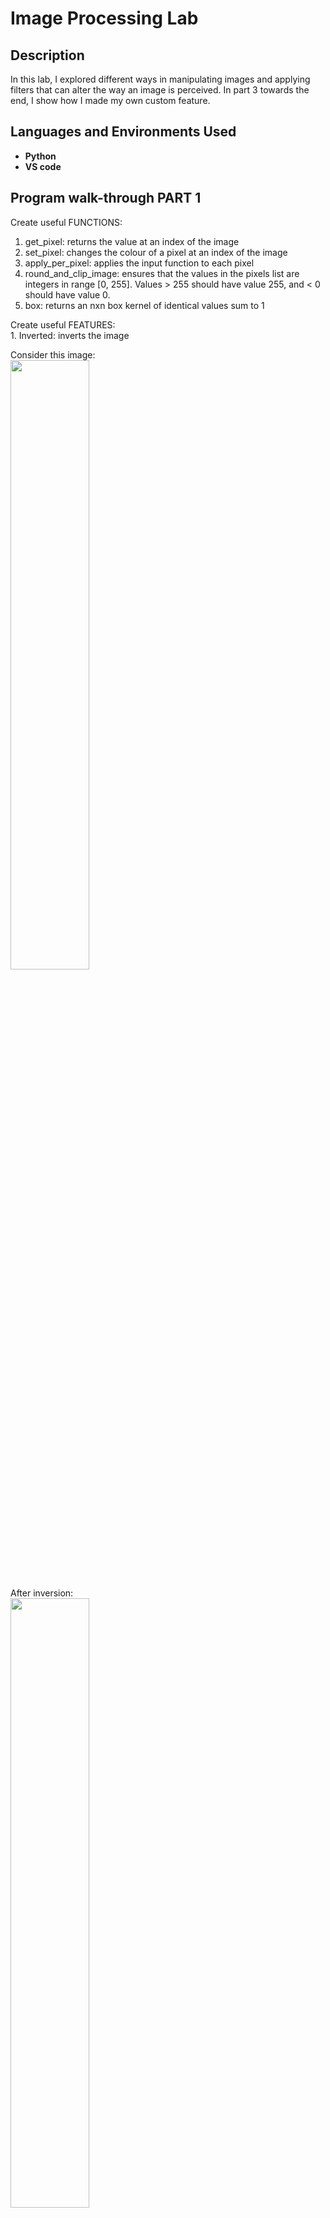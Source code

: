 <h1>Image Processing Lab</h1>
<h2>Description</h2>
In this lab, I explored different ways in manipulating images and applying filters that can alter the way an image is perceived. In part 3 towards the end, I show how I made my own custom feature.<br />

<h2>Languages and Environments Used</h2>

- <b>Python</b> 
- <b>VS code</b>

<h2>Program walk-through PART 1</h2>

<p align="left">
Create useful FUNCTIONS:<br/>

1. get_pixel: returns the value at an index of the image<br/>
2. set_pixel: changes the colour of a pixel at an index of the image<br/>
3. apply_per_pixel: applies the input function to each pixel<br/>
4. round_and_clip_image: ensures that the values in the pixels list are integers in range [0, 255]. Values > 255 should have value 255, and < 0 should have value 0.<br/>
5. box: returns an nxn box kernel of identical values sum to 1

<p align="left">
Create useful FEATURES:<br/>
1. Inverted: inverts the image <br/>

Consider this image:<br/>
<img src= "https://imgur.com/BBa8uLg.png" height="50%" width="50%"/>

After inversion:<br/>
<img src= "https://imgur.com/BUWNojR.png" height="50%" width="50%"/>

2. Correlate: computes the result of correlating an image with the kernel given, treating pixels that are out of the image bounds as having value 0, nearest edge value, or wrapped around the edge value. <br/>

Consider this image:<br/>
<img src= "https://imgur.com/bdbZwuy.png" height="50%" width="50%"/>

After "zero" correlation:<br/>
<img src= "https://imgur.com/CD6QVjO.png" height="50%" width="50%"/>

After "extend" correlation:<br/>
<img src= "https://imgur.com/2OSUUfy.png" height="50%" width="50%"/>

After "wrap" correlation:<br/>
<img src= "https://imgur.com/JMMGsVp.png" height="50%" width="50%"/>



<p align="left">
Create FILTERS:<br/>
1. Blur: blurs the image <br/>

Consider this image:<br/>
<img src= "https://imgur.com/O43pWQN.png" height="40%" width="40%"/>

After applying the 'blur' filter:<br/>
<img src= "https://imgur.com/iNF3Qg3.png" height="40%" width="40%"/>

2. Sharpen: sharpens image using formula s=2*I-B, where I is the image and B is blur.<br/>

Consider this image:<br/>
<img src= "https://imgur.com/NbNkOjF.png" height="40%" width="40%"/>

After applying the 'sharpen' filter:<br/>
<img src= "https://imgur.com/zNVVapb.png" height="40%" width="40%"/>

3. Edges: returns new image with each corresponding index with Sobel operator. <br/>

Consider this image:<br/>
<img src= "https://imgur.com/PXXTAXs.png" height="40%" width="40%"/>

After applying the 'edges' filter:<br/>
<img src= "https://imgur.com/CjP324u.png" height="40%" width="40%"/>


<h2>Program walk-through PART 2</h2>
<p align="left">
More useful FILTERS & FUNCTIONS:<br/>

1. split_color: splits image into red, green, blue<br/>
2. recombine_greyscale: returns a new image with pixels of all input images combined<br/>
3. filter_cascade: returns a new single filter such that applying that filter to an image produces the same
output as applying each of the individual input filters in list in turn.<br/>

Example:<br/>
<img src= "https://imgur.com/byfEJsc.png" height="40%" width="40%"/>

<p align="left">
Implement SEAM CARVING:<br/>

This function uses the seam carving technique to remove n columns from an image. The goal is to scale down an image while preserving the perceptually important parts, such as removing the background but preserving the subjects.<br/>

Here are some helper functions involved in this process:<br/>
1. greyscale_image_from_color_image: computes and returns a corresponding greyscale image of a coloured image. A colour pixel's equivalent greyscale value ‘v’ is computed using v = round(.299*r  +  .587*g  +  .114*b) <br/>
2. compute_energy: computes a measure of "energy" of a greyscale image using the edges function.<br/>
3. cumulative_energy_map: computes a "cumulative energy map" from the measure of energy. <br/>
4. minimum_energy_seam: returns a list of the indices that correspond to pixels contained in the minimum-energy seam, given a cumulative energy map. This is found by backtracing from the bottom to the top of the cumulative energy map. The minimum value pixel in the bottom row of the cumulative energy map is the bottom pixel of the minimum seam. Then, the seam is traced back up to the top row of the cumulative energy map by following the adjacent pixels with the smallest cumulative energies.<br/>
5. image_without_seam: return a new image containing all the pixels from the original image except those corresponding to the locations
in the given list of indices of a coloured image. In other words, it removes the computed path.<br/>

Consider this image:<br/>
<img src= "https://imgur.com/hbXBREZ.png" height="40%" width="40%"/>

After seam carving:<br/>
<img src= "https://imgur.com/b3iHOkS.png" height="40%" width="40%"/>

<h2>Program walk-through PART 3</h2>
<p align="left">
Create CUSTOM feature:<br/>
This is a custom feature I made that draws multiple circles with varying radius above a right-angle triangle<br/>
<img src= "https://imgur.com/HYW6yap.png" height="40%" width="40%"/>

<img src= "https://imgur.com/CboRT4n.png" height="40%" width="40%"/>

<h2>More Images</h2>
<img src= "https://imgur.com/3Gcmshq.png" height="40%" width="40%"/>

<img src= "https://imgur.com/8rr9wz4.png" height="40%" width="40%"/>


<img src= "https://imgur.com/vQTKwJx.png" height="40%" width="40%"/>

<img src= "https://imgur.com/19U9OOj.png" height="40%" width="40%"/>

<img src= "https://imgur.com/uby5Zjk.png" height="40%" width="40%"/>
